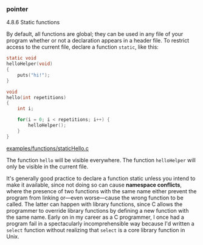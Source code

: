 ### pointer
4.8.6 Static functions

By default, all functions are global; they can be used in any file of your program whether or not a declaration appears in a header file. To restrict access to the current file, declare a function `static`, like this:

```c
static void
helloHelper(void)
{
    puts("hi!");
}

void
hello(int repetitions)
{
    int i;

    for(i = 0; i < repetitions; i++) {
        helloHelper();
    }
}
```

[examples/functions/staticHello.c](https://www.cs.yale.edu/homes/aspnes/classes/223/examples/functions/staticHello.c)

The function `hello` will be visible everywhere. The function `helloHelper` will only be visible in the current file.

It's generally good practice to declare a function static unless you intend to make it available, since not doing so can cause **namespace conflicts**, where the presence of two functions with the same name either prevent the program from linking or—even worse—cause the wrong function to be called. The latter can happen with library functions, since C allows the programmer to override library functions by defining a new function with the same name. Early on in my career as a C programmer, I once had a program fail in a spectacularly incomprehensible way because I'd written a `select` function without realizing that `select` is a core library function in Unix.
